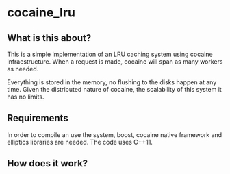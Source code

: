 cocaine_lru
===========
## What is this about?
This is a simple implementation of an LRU caching system using cocaine infraestructure. When a request is made, cocaine will span as many workers as needed.

Everything is stored in the memory, no flushing to the disks happen at any time. Given the distributed nature of cocaine, the scalability of this system it has no limits.

## Requirements
In order to compile an use the system, boost, cocaine native framework and elliptics libraries are needed. The code uses C++11.

## How does it work?
